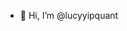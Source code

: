 - 👋 Hi, I’m @lucyyipquant

<!---
lucyyipquant/lucyyipquant is a ✨ special ✨ repository because its `README.md` (this file) appears on your GitHub profile.
You can click the Preview link to take a look at your changes.
--->
